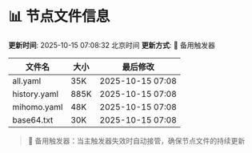 # 📊 节点文件信息

**更新时间**: 2025-10-15 07:08:32 北京时间
**更新方式**: 🔄 备用触发器

| 文件名 | 大小 | 最后修改 |
|--------|------|----------|
| all.yaml | 35K | 2025-10-15 07:08 |
| history.yaml | 885K | 2025-10-15 07:08 |
| mihomo.yaml | 48K | 2025-10-15 07:08 |
| base64.txt | 30K | 2025-10-15 07:08 |

> 🔄 备用触发器：当主触发器失效时自动接管，确保节点文件的持续更新
